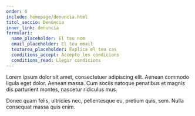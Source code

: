 ```yaml
---
order: 6
include: homepage/denuncia.html
titol_seccio: Denúncia
inner_link: denuncia
formulari:
  name_placeholder: El teu nom
  email_placeholder: El teu email
  textarea_placeholder: Explica el teu cas
  conditions_accept: Accepto les condicions
  conditions_read: Llegir condicions
---
```

Lorem ipsum dolor sit amet, consectetuer adipiscing elit. Aenean commodo ligula eget dolor. Aenean massa. Cum sociis natoque penatibus et magnis dis parturient montes, nascetur ridiculus mus.

Donec quam felis, ultricies nec, pellentesque eu, pretium quis, sem. Nulla consequat massa quis enim.
